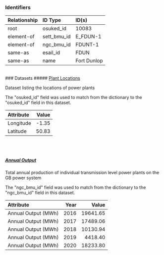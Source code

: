 ### Identifiers

| Relationship   | ID Type     | ID(s)       |
|:---------------|:------------|:------------|
| root           | osuked_id   | 10083       |
| element-of     | sett_bmu_id | E_FDUN-1    |
| element-of     | ngc_bmu_id  | FDUNT-1     |
| same-as        | esail_id    | FDUN        |
| same-as        | name        | Fort Dunlop |

<br>
### Datasets
##### <a href="https://raw.githubusercontent.com/OSUKED/Dictionary-Datasets/main/datasets/plant-locations/datapackage.json">Plant Locations</a>

Dataset listing the locations of power plants

The "osuked_id" field was used to match from the dictionary to the "osuked_id" field in this dataset.

| Attribute   |   Value |
|:------------|--------:|
| Longitude   |   -1.35 |
| Latitude    |   50.83 |

<br><br>
##### <a href="https://raw.githubusercontent.com/OSUKED/Dictionary-Datasets/main/datasets/annual-output/datapackage.json">Annual Output</a>

Total annual production of individual transmission level power plants on the GB power system

The "ngc_bmu_id" field was used to match from the dictionary to the "ngc_bmu_id" field in this dataset.

| Attribute           |   Year |    Value |
|:--------------------|-------:|---------:|
| Annual Output (MWh) |   2016 | 19641.65 |
| Annual Output (MWh) |   2017 | 17489.06 |
| Annual Output (MWh) |   2018 | 10130.94 |
| Annual Output (MWh) |   2019 |  4418.40 |
| Annual Output (MWh) |   2020 | 18233.80 |
